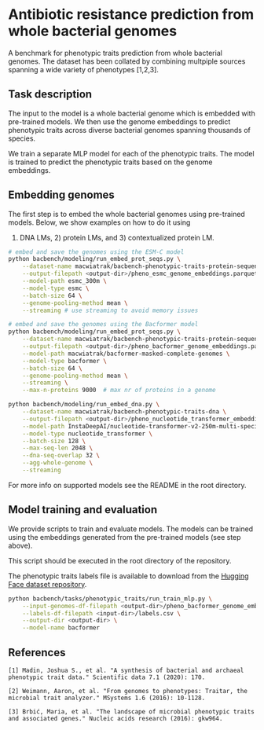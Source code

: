 # Antibiotic resistance prediction from whole bacterial genomes

A benchmark for phenotypic traits prediction from whole bacterial genomes. The dataset has been collated by
combining multpiple sources spanning a wide variety of phenotypes [1,2,3].

## Task description

The input to the model is a whole bacterial genome which is embedded with pre-trained models.
We then use the genome embeddings to predict phenotypic traits across diverse bacterial genomes spanning thousands of species.

We train a separate MLP model for each of the phenotypic traits. The model is trained to predict the phenotypic traits based on the genome embeddings.

## Embedding genomes

The first step is to embed the whole bacterial genomes using pre-trained models. Below, we show examples on how to do it using
1) DNA LMs, 2) protein LMs, and 3) contextualized protein LM.

```bash
# embed and save the genomes using the ESM-C model
python bacbench/modeling/run_embed_prot_seqs.py \
    --dataset-name macwiatrak/bacbench-phenotypic-traits-protein-sequences \
    --output-filepath <output-dir>/pheno_esmc_genome_embeddings.parquet \
    --model-path esmc_300m \
    --model-type esmc \
    --batch-size 64 \
    --genome-pooling-method mean \
    --streaming # use streaming to avoid memory issues

# embed and save the genomes using the Bacformer model
python bacbench/modeling/run_embed_prot_seqs.py \
    --dataset-name macwiatrak/bacbench-phenotypic-traits-protein-sequences \
    --output-filepath <output-dir>/pheno_bacformer_genome_embeddings.parquet \
    --model-path macwiatrak/bacformer-masked-complete-genomes \
    --model-type bacformer \
    --batch-size 64 \
    --genome-pooling-method mean \
    --streaming \
    --max-n-proteins 9000  # max nr of proteins in a genome

python bacbench/modeling/run_embed_dna.py \
    --dataset-name macwiatrak/bacbench-phenotypic-traits-dna \
    --output-filepath <output-dir>/pheno_nucleotide_transformer_embeddings.parquet \
    --model-path InstaDeepAI/nucleotide-transformer-v2-250m-multi-species \
    --model-type nucleotide_transformer \
    --batch-size 128 \
    --max-seq-len 2048 \
    --dna-seq-overlap 32 \
    --agg-whole-genome \
    --streaming
```

For more info on supported models see the README in the root directory.

## Model training and evaluation

We provide scripts to train and evaluate models. The models can be trained using the embeddings generated from the pre-trained models (see step above).

This script should be executed in the root directory of the repository.

The phenotypic traits labels file is available to download from the [Hugging Face dataset repository](https://huggingface.co/datasets/macwiatrak/bacbench-phenotypic-traits-protein-sequences/tree/main).

```bash
python bacbench/tasks/phenotypic_traits/run_train_mlp.py \
    --input-genomes-df-filepath <output-dir>/pheno_bacformer_genome_embeddings.parquet \
    --labels-df-filepath <input-dir>/labels.csv \
    --output-dir <output-dir> \
    --model-name bacformer
```

## References
```
[1] Madin, Joshua S., et al. "A synthesis of bacterial and archaeal phenotypic trait data." Scientific data 7.1 (2020): 170.

[2] Weimann, Aaron, et al. "From genomes to phenotypes: Traitar, the microbial trait analyzer." MSystems 1.6 (2016): 10-1128.

[3] Brbić, Maria, et al. "The landscape of microbial phenotypic traits and associated genes." Nucleic acids research (2016): gkw964.
```
